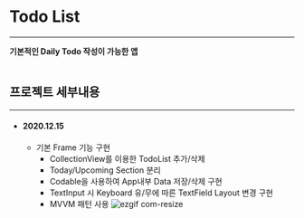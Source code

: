 # Todo List
----
<b> 기본적인 Daily Todo 작성이 가능한 앱 </b><br><br>

## 프로젝트 세부내용
----

- #### 2020.12.15
    - 기본 Frame 기능 구현
      - CollectionView를 이용한 TodoList 추가/삭제
      - Today/Upcoming Section 분리
      - Codable을 사용하여 App내부 Data 저장/삭제 구현
      - TextInput 시 Keyboard 유/무에 따른 TextField Layout 변경 구현
      - MVVM 패턴 사용
      ![ezgif com-resize](https://user-images.githubusercontent.com/56511253/102116446-5358da00-3e80-11eb-82d6-73ef453df96e.gif)
 